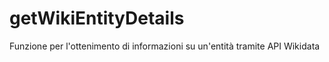 # getWikiEntityDetails
Funzione per l'ottenimento di informazioni su un'entità tramite API Wikidata
